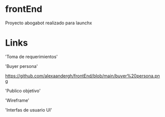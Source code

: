 # frontEnd

Proyecto abogabot realizado para launchx



# Links

'Toma de requerimientos'


'Buyer persona'

https://github.com/alexaandergh/frontEnd/blob/main/buyer%20persona.png

'Publico objetivo'


'Wireframe'


'Interfas de usuario UI'
